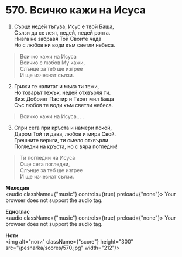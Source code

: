 # 570. Всичко кажи на Исуса

1. Сърце недей тъгува, Исус е твой Баща,  
Сълзи да се леят, недей, недей ропта.  
Нивга не забравя Той Своите чада  
Но с любов ни води към светли небеса.  

> Всичко кажи на Исуса  
> Всичко с любов Му кажи,  
> Слънце за теб ще изгрее  
> И ще изчезнат сълзи.  

2. Грижи те налитат и мъка ти тежи,  
Но товарът тежък, недей отхвърля ти.  
Виж Добрият Пастир и Твоят мил Баща  
Със любов те води към светли небеса.  

> Всичко кажи на Исуса... .  

3. Спри сега при кръста и намери покой,  
Даром Той ти дава, любов и мира Свой.  
Грешните вериги, ти смело отхвърли  
Погледни на кръста, но с вяра погледни!  

> Ти погледни на Исуса  
> Още сега погледни,  
> Слънце за теб ще изгрее  
> И ще изчезнат сълзи.

**Мелодия**  
<audio className={"music"} controls={true} preload={"none"}>
    <source src="/pesnarka/mp3/570.mp3" type="audio/mpeg"/>
    Your browser does not support the audio tag.
</audio>

**Едноглас**  
<audio className={"music"} controls={true} preload={"none"}>
    <source src="/pesnarka/transp/570.mp3" type="audio/mpeg"/>
    Your browser does not support the audio tag.
</audio>

**Ноти**  
<img alt="ноти" className={"score"} height="300" src="/pesnarka/scores/570.jpg" width="212"/>
